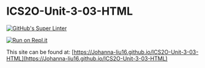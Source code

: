 # ICS2O-Unit-3-03-HTML

[![GitHub's Super Linter](https://github.com/Johanna-liu16/ICS2O-Unit-3-03-HTML/workflows/GitHub's%20Super%20Linter/badge.svg)](https://github.com/Johanna-liu16/ICS2O-Unit-3-03-HTML/actions)

[![Run on Repl.it](https://repl.it/badge/github/Johanna-liu16/ICS2O-Unit-3-03-HTML)](https://repl.it/github/Johanna-liu16/ICS2O-Unit-3-03-HTML)

This site can be found at: [https://Johanna-liu16.github.io/ICS2O-Unit-3-03-HTML](https://Johanna-liu16.github.io/ICS2O-Unit-3-03-HTML)
